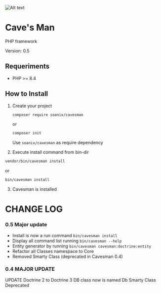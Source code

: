 ![Alt text](https://raw.githubusercontent.com/soanix/cavesman/master/cavesman.jpg "Title")

# Cave's Man

PHP framework

Version: 0.5

## Requeriments

- PHP >= 8.4

## How to Install

1. Create your project

    ```bash
    composer require soanix/cavesman
    ```
    or
    ```bash
    composer init
    ```
    Use `soanix/cavesman` as require dependency  
  

2. Execute install command from bin-dir

```bash
vendor/bin/cavesman install
```
or
```bash
bin/cavesman install
```
3. Cavesman is installed

# CHANGE LOG

### 0.5 Major update

- Install is now a run command `bin/cavesman install`
- Display all command list running `bin/cavesman --help`
- Entity generator by running `bin/cavesman cavesman:doctrine:entity`
- Refactor all Classes namespace to Core
- Removed Smarty Class (deprecated in Cavesman 0.4)


### 0.4 MAJOR UPDATE

UPDATE Doctrine 2 to Doctrine 3
DB class now is named Db
Smarty Class Deprecated


